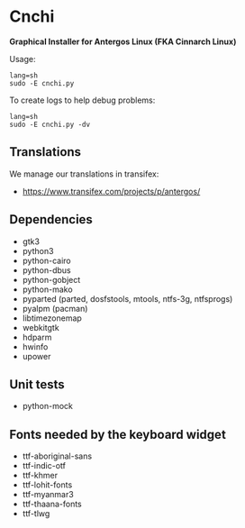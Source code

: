 # Cnchi

**Graphical Installer for Antergos Linux (FKA Cinnarch Linux)**

Usage:
```
lang=sh
sudo -E cnchi.py
```

To create logs to help debug problems:
```
lang=sh
sudo -E cnchi.py -dv
```

## Translations

We manage our translations in transifex:

 - https://www.transifex.com/projects/p/antergos/

## Dependencies

 - gtk3
 - python3
 - python-cairo
 - python-dbus
 - python-gobject
 - python-mako
 - pyparted (parted, dosfstools, mtools, ntfs-3g, ntfsprogs)
 - pyalpm (pacman)
 - libtimezonemap
 - webkitgtk 
 - hdparm
 - hwinfo
 - upower
 
## Unit tests
 - python-mock 

## Fonts needed by the keyboard widget
 - ttf-aboriginal-sans
 - ttf-indic-otf
 - ttf-khmer
 - ttf-lohit-fonts
 - ttf-myanmar3
 - ttf-thaana-fonts
 - ttf-tlwg


